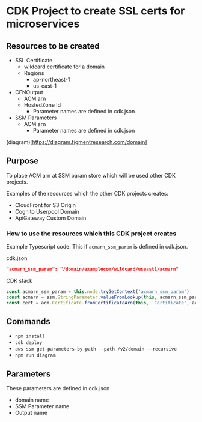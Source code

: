 # CDK Project to create SSL certs for microservices 

## Resources to be created

* SSL Certificate
  * wildcard certificate for a domain
  * Regions
    * ap-northeast-1
    * us-east-1
* CFNOutput
  * ACM arn
  * HostedZone Id
    * Parameter names are defined in cdk.json
* SSM Parameters
  * ACM arn
    * Parameter names are defined in cdk.json

(diagram)[https://diagram.figmentresearch.com/domain]

## Purpose

To place ACM arn at SSM param store which will be used other CDK projects.

Examples of the resources which the other CDK projects creates:

  * CloudFront for S3 Origin
  * Cognito Userpool Domain
  * ApiGateway Custom Domain

### How to use the resources which this CDK project creates

Example Typescript code. This  if `acmarn_ssm_param` is defined in cdk.json.

cdk.json
```json
"acmarn_ssm_param": "/domain/examplecom/wildcard/useast1/acmarn"
```

CDK stack 
```Typescript
const acmarn_ssm_param = this.node.tryGetContext('acmarn_ssm_param')
const acmarn = ssm.StringParameter.valueFromLookup(this, acmarn_ssm_param)
const cert = acm.Certificate.fromCertificateArn(this, 'Certificate', acmarn)
```

## Commands

* `npm install`
* `cdk deploy`
* `aws ssm get-parameters-by-path --path /v2/domain --recursive`
* `npm run diagram`

## Parameters

These parameters are defined in cdk.json 

* domain name
* SSM Parameter name
* Output name

